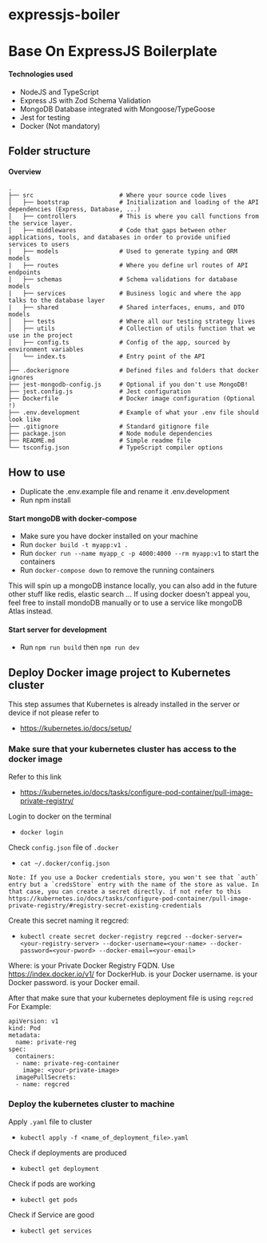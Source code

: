 # expressjs-boiler
# Base On ExpressJS Boilerplate
#### Technologies used

- NodeJS and TypeScript
- Express JS with Zod Schema Validation
- MongoDB Database integrated with Mongoose/TypeGoose
- Jest for testing
- Docker (Not mandatory)

## Folder structure

#### Overview

```
.
├── src                        # Where your source code lives
│   ├── bootstrap              # Initialization and loading of the API dependencies (Express, Database, ...)
│   ├── controllers            # This is where you call functions from the service layer.
│   ├── middlewares            # Code that gaps between other applications, tools, and databases in order to provide unified services to users
|   ├── models                 # Used to generate typing and ORM models
|   ├── routes                 # Where you define url routes of API endpoints
|   ├── schemas                # Schema validations for database models
|   ├── services               # Business logic and where the app talks to the database layer
|   ├── shared                 # Shared interfaces, enums, and DTO models
│   ├── tests                  # Where all our testing strategy lives
│   ├── utils                  # Collection of utils function that we use in the project
│   ├── config.ts              # Config of the app, sourced by environment variables
│   └── index.ts               # Entry point of the API
│
├── .dockerignore              # Defined files and folders that docker ignores
├── jest-mongodb-config.js     # Optional if you don't use MongoDB!
├── jest.config.js             # Jest configuration
├── Dockerfile                 # Docker image configuration (Optional !)
├── .env.development           # Example of what your .env file should look like
├── .gitignore                 # Standard gitignore file
├── package.json               # Node module dependencies
├── README.md                  # Simple readme file
└── tsconfig.json              # TypeScript compiler options
```

## How to use

- Duplicate the .env.example file and rename it .env.development
- Run npm install

#### Start mongoDB with docker-compose

- Make sure you have docker installed on your machine
- Run `docker build -t myapp:v1 .`
- Run `docker run --name myapp_c -p 4000:4000 --rm myapp:v1` to start the containers
- Run `docker-compose down` to remove the running containers

This will spin up a mongoDB instance locally, you can also add in the future other stuff like redis, elastic search ...
If using docker doesn't appeal you, feel free to install mondoDB manually or to use a service like mongoDB Atlas instead.

#### Start server for development

- Run `npm run build` then `npm run dev`


## Deploy Docker image project to Kubernetes cluster

This step assumes that Kubernetes is already installed in the server or device if not please refer to 
- https://kubernetes.io/docs/setup/

### Make sure that your kubernetes cluster has access to the docker image
Refer to this link
- https://kubernetes.io/docs/tasks/configure-pod-container/pull-image-private-registry/

Login to docker on the terminal
- `docker login`

Check `config.json` file of `.docker`
- `cat ~/.docker/config.json`

```
Note: If you use a Docker credentials store, you won't see that `auth` entry but a `credsStore` entry with the name of the store as value. In that case, you can create a secret directly. if not refer to this https://kubernetes.io/docs/tasks/configure-pod-container/pull-image-private-registry/#registry-secret-existing-credentials
```

Create this secret naming it regcred:
- `kubectl create secret docker-registry regcred --docker-server=<your-registry-server> --docker-username=<your-name> --docker-password=<your-pword> --docker-email=<your-email>`

Where:
<your-registry-server> is your Private Docker Registry FQDN. Use https://index.docker.io/v1/ for DockerHub.
<your-name> is your Docker username.
<your-pword> is your Docker password.
<your-email> is your Docker email.

After that make sure that your kubernetes deployment file is using `regcred`
For Example:
```
apiVersion: v1
kind: Pod
metadata:
  name: private-reg
spec:
  containers:
  - name: private-reg-container
    image: <your-private-image>
  imagePullSecrets:
  - name: regcred
```

### Deploy the kubernetes cluster to machine

Apply `.yaml` file to cluster
- `kubectl apply -f <name_of_deployment_file>.yaml`

Check if deployments are produced
- `kubectl get deployment`

Check if pods are working
- `kubectl get pods`

Check if Service are good
- `kubectl get services`





